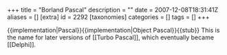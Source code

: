 +++
title = "Borland Pascal"
description = ""
date = 2007-12-08T18:31:41Z
aliases = []
[extra]
id = 2292
[taxonomies]
categories = []
tags = []
+++

{{implementation|Pascal}}{{implementation|Object Pascal}}{{stub}}
This is the name for later versions of [[Turbo Pascal]], which eventually became [[Delphi]].

